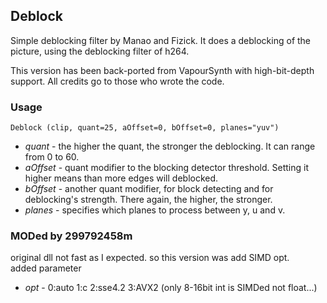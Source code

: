 ## Deblock 

Simple deblocking filter by Manao and Fizick. It does a deblocking of the picture, using the deblocking filter of h264.

This version has been back-ported from VapourSynth with high-bit-depth support. All credits go to those who wrote the code.

### Usage
```
Deblock (clip, quant=25, aOffset=0, bOffset=0, planes="yuv")
```
* *quant* - the higher the quant, the stronger the deblocking. It can range from 0 to 60.
* *aOffset* - quant modifier to the blocking detector threshold. Setting it higher means than more edges will deblocked.
* *bOffset* - another quant modifier, for block detecting and for deblocking's strength. There again, the higher, the stronger.
* *planes* - specifies which planes to process between y, u and v.

### MODed by 299792458m
original dll not fast as I expected. so this version was add SIMD opt.  
added parameter
* *opt* - 0:auto  1:c 2:sse4.2 3:AVX2 (only 8-16bit int is SIMDed not float...)

